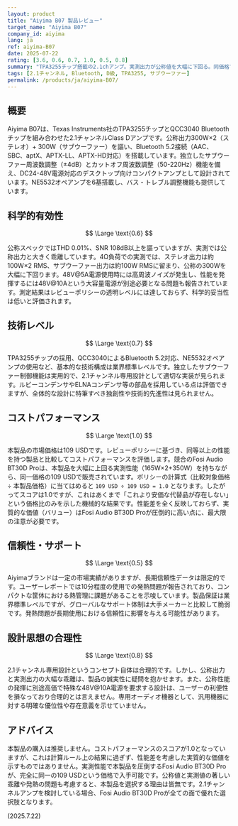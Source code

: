 ```yaml
---
layout: product
title: "Aiyima B07 製品レビュー"
target_name: "Aiyima B07"
company_id: aiyima
lang: ja
ref: aiyima-B07
date: 2025-07-22
rating: [3.6, 0.6, 0.7, 1.0, 0.5, 0.8]
summary: "TPA3255チップ搭載の2.1chアンプ。実測出力が公称値を大幅に下回る。同価格で性能が大幅に優れた代替品が存在するため、実質的な価値は低い。"
tags: [2.1チャンネル, Bluetooth, D級, TPA3255, サブウーファー]
permalink: /products/ja/aiyima-B07/
---
```

## 概要

Aiyima B07は、Texas Instruments社のTPA3255チップとQCC3040 Bluetoothチップを組み合わせた2.1チャンネルClass Dアンプです。公称出力300W×2（ステレオ）+ 300W（サブウーファー）を謳い、Bluetooth 5.2接続（AAC、SBC、aptX、APTX-LL、APTX-HD対応）を搭載しています。独立したサブウーファー周波数調整（±4dB）とカットオフ周波数調整（50-220Hz）機能を備え、DC24-48V電源対応のデスクトップ向けコンパクトアンプとして設計されています。NE5532オペアンプを6基搭載し、バス・トレブル調整機能も提供しています。

## 科学的有効性

$$ \Large \text{0.6} $$

公称スペックではTHD 0.01%、SNR 108dB以上を謳っていますが、実測では公称出力と大きく乖離しています。4Ω負荷での実測では、ステレオ出力は約100W×2 RMS、サブウーファー出力は約100W RMSに留まり、公称の300Wを大幅に下回ります。48V@5A電源使用時には高周波ノイズが発生し、性能を発揮するには48V@10Aという大容量電源が別途必要となる問題も報告されています。測定結果はレビューポリシーの透明レベルには達しておらず、科学的妥当性は低いと評価されます。

## 技術レベル

$$ \Large \text{0.7} $$

TPA3255チップの採用、QCC3040によるBluetooth 5.2対応、NE5532オペアンプの使用など、基本的な技術構成は業界標準レベルです。独立したサブウーファー制御機能は実用的で、2.1チャンネル専用設計として適切な実装が見られます。ルビーコンデンサやELNAコンデンサ等の部品を採用している点は評価できますが、全体的な設計に特筆すべき独創性や技術的先進性は見られません。

## コストパフォーマンス

$$ \Large \text{1.0} $$

本製品の市場価格は109 USDです。レビューポリシーに基づき、同等以上の性能を持つ製品と比較してコストパフォーマンスを評価します。競合のFosi Audio BT30D Proは、本製品を大幅に上回る実測性能（165W×2+350W）を持ちながら、同一価格の109 USDで販売されています。ポリシーの計算式（比較対象価格 ÷ 本製品価格）に当てはめると `109 USD ÷ 109 USD = 1.0` となります。したがってスコアは1.0ですが、これはあくまで「これより安価な代替品が存在しない」という価格比のみを示した機械的な結果です。性能差を全く反映しておらず、実質的な価値（バリュー）はFosi Audio BT30D Proが圧倒的に高い点に、最大限の注意が必要です。

## 信頼性・サポート

$$ \Large \text{0.5} $$

Aiyimaブランドは一定の市場実績がありますが、長期信頼性データは限定的です。ユーザーレポートでは10分程度の使用での発熱問題が報告されており、コンパクトな筐体における熱管理に課題があることを示唆しています。製品保証は業界標準レベルですが、グローバルなサポート体制は大手メーカーと比較して脆弱です。発熱問題が長期使用における信頼性に影響を与える可能性があります。

## 設計思想の合理性

$$ \Large \text{0.8} $$

2.1チャンネル専用設計というコンセプト自体は合理的です。しかし、公称出力と実測出力の大幅な乖離は、製品の誠実性に疑問を抱かせます。また、公称性能の発揮に別途高価で特殊な48V@10A電源を要求する設計は、ユーザーの利便性を損なっており合理的とは言えません。専用オーディオ機器として、汎用機器に対する明確な優位性や存在意義を示せていません。

## アドバイス

本製品の購入は推奨しません。コストパフォーマンスのスコアが1.0となっていますが、これは計算ルール上の結果に過ぎず、性能差を考慮した実質的な価値を示すものではありません。実測性能で本製品を圧倒するFosi Audio BT30D Proが、完全に同一の109 USDという価格で入手可能です。公称値と実測値の著しい乖離や発熱の問題も考慮すると、本製品を選択する理由は皆無です。2.1チャンネルアンプを検討している場合、Fosi Audio BT30D Proが全ての面で優れた選択肢となります。

(2025.7.22)
